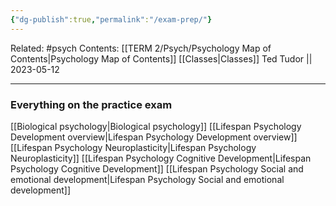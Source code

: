 ```yaml
---
{"dg-publish":true,"permalink":"/exam-prep/"}
---
```


Related: #psych
Contents: [[TERM 2/Psych/Psychology Map of Contents\|Psychology Map of Contents]]
[[Classes\|Classes]]
Ted Tudor || 2023-05-12
***
### Everything on the practice exam 
[[Biological psychology\|Biological psychology]]
[[Lifespan Psychology Development overview\|Lifespan Psychology Development overview]]
[[Lifespan Psychology Neuroplasticity\|Lifespan Psychology Neuroplasticity]]
[[Lifespan Psychology Cognitive Development\|Lifespan Psychology Cognitive Development]]
[[Lifespan Psychology Social and emotional development\|Lifespan Psychology Social and emotional development]]
